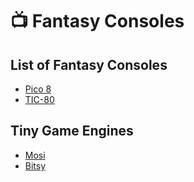 # :tv: Fantasy Consoles

## List of Fantasy Consoles

- [Pico 8](pico-8.md)
- [TIC-80](https://tic.computer/)

## Tiny Game Engines

- [Mosi](https://zenzoa.itch.io/mosi)
- [Bitsy](http://ledoux.io/bitsy/editor.html)
